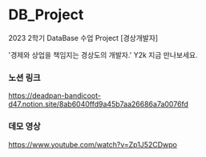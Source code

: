# DB_Project
2023 2학기 DataBase 수업 Project [경상개발자]

'경제와 상업을 책임지는 경상도의 개발자.' 
Y2k 지금 만나보세요.

### 노션 링크
https://deadpan-bandicoot-d47.notion.site/8ab6040ffd9a45b7aa26686a7a0076fd

### 데모 영상
https://www.youtube.com/watch?v=Zp1J52CDwpo

